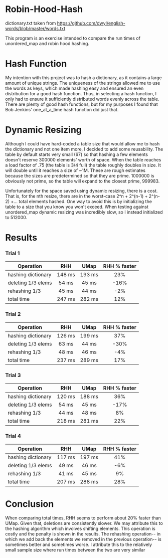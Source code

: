 # Robin-Hood-Hash
dictionary.txt taken from https://github.com/dwyl/english-words/blob/master/words.txt

This program is an exercise intended to compare the run times of unordered_map
and robin hood hashing.

# Hash Function
My intention with this project was to hash a dictionary, as it contains a large
amount of unique strings. The uniqueness of the strings allowed me to use the
words as keys, which made hashing easy and ensured an even distribution for a
good hash function. Thus, in selecting a hash function, I only had to ensure
it sufficiently distributed words evenly across the table. There are plenty of
good hash functions, but for my purposes I found that Bob Jenkins'
one_at_a_time hash function did just that.

# Dynamic Resizing
Although I could have hard-coded a table size that would allow me to hash the
dictionary and not one item more, I decided to add some reusability. The table
by default starts very small (67) so that hashing a few elements doesn't reserve
300000 elements' worth of space. When the table reaches a load factor of .75
(the table is 3/4 full) the table roughly doubles in size. It will double until
it reaches a size of ~1M. These are rough estimates because the sizes are
predetermined so that they are prime. 1000000 is obviously not prime, so the
table will expand to the closest prime, 999983.

Unfortunately for the space saved using dynamic resizing, there is a cost. That
is, for the nth resize, there are in the worst-case 2^n + 2^(n-1) + 2^(n-2) +...
total elements hashed. One way to avoid this is by initializing the table to a
size that you know you won't exceed. When testing against unordered_map dynamic
resizing was incredibly slow, so I instead initialized to 512000.

# Results
### Trial 1
|Operation         |RHH   |UMap  |RHH % faster|
|------------------|:----:|:----:|:----------:|
|hashing dictionary|148 ms|193 ms|23%         |
|deleting 1/3 elems|54 ms |45 ms |-16%        |
|rehashing 1/3     |45 ms |44 ms |-2%         |
|total time        |247 ms|282 ms|12%         |

### Trial 2
|Operation         |RHH   |UMap  |RHH % faster|
|------------------|:----:|:----:|:----------:|
|hashing dictionary|126 ms|199 ms|37%         |
|deleting 1/3 elems|63 ms |44 ms |-30%        |
|rehashing 1/3     |48 ms |46 ms |-4%         |
|total time        |237 ms|289 ms|17%         |

### Trial 3
|Operation         |RHH   |UMap  |RHH % faster|
|------------------|:----:|:----:|:----------:|
|hashing dictionary|120 ms|188 ms|36%         |
|deleting 1/3 elems|54 ms |45 ms |-17%        |
|rehashing 1/3     |44 ms |48 ms |8%          |
|total time        |218 ms|281 ms|22%         |

### Trial 4
|Operation         |RHH   |UMap  |RHH % faster|
|------------------|:----:|:----:|:----------:|
|hashing dictionary|117 ms|197 ms|41%         |
|deleting 1/3 elems|49 ms |46 ms |-6%         |
|rehashing 1/3     |41 ms |45 ms |9%          |
|total time        |207 ms|288 ms|28%         |

# Conclusion
When comparing total times, RHH seems to perform about 20% faster than UMap.
Given that, deletions are consistently slower. We may attribute this to the
hashing algorithm which involves shifting elements. This operation is costly and
the penalty is shown in the results. The rehashing operation-- in which we add
back the elements we removed in the previous operation-- is sometimes better and
sometimes worse. I attribute this to the relatively small sample size where run
times between the two are very similar
